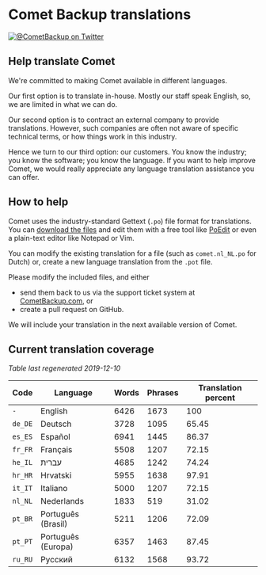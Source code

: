 # Comet Backup translations

[![@CometBackup on Twitter](https://img.shields.io/badge/twitter-%40CometBackup-blue.svg?style=flat)](https://twitter.com/CometBackup)

## Help translate Comet

We're committed to making Comet available in different languages.

Our first option is to translate in-house. Mostly our staff speak English, so, we are limited in what we can do.

Our second option is to contract an external company to provide translations. However, such companies are often not aware of specific technical terms, or how things work in this industry.

Hence we turn to our third option: our customers. You know the industry; you know the software; you know the language. If you want to help improve Comet, we would really appreciate any language translation assistance you can offer.

## How to help

Comet uses the industry-standard Gettext (`.po`) file format for translations. You can [download the files](https://github.com/CometBackup/translations/archive/master.zip) and edit them with a free tool like [PoEdit](https://poedit.net/) or even a plain-text editor like Notepad or Vim.

You can modify the existing translation for a file (such as `comet.nl_NL.po` for Dutch) or, create a new language translation from the `.pot` file.

Please modify the included files, and either 
- send them back to us via the support ticket system at [CometBackup.com](https://cometbackup.com/), or
- create a pull request on GitHub.

We will include your translation in the next available version of Comet.

## Current translation coverage

*Table last regenerated 2019-12-10*

|Code    |Language              |Words   |Phrases |Translation percent
|--------|----------------------|--------|--------|---------
|`-`     |English               |    6426|    1673|     100
|`de_DE` |Deutsch               |    3728|    1095|   65.45
|`es_ES` |Español               |    6941|    1445|   86.37
|`fr_FR` |Français              |    5508|    1207|   72.15
|`he_IL` |עברית‬                 |    4685|    1242|   74.24
|`hr_HR` |Hrvatski              |    5955|    1638|   97.91
|`it_IT` |Italiano              |    5000|    1207|   72.15
|`nl_NL` |Nederlands            |    1833|     519|   31.02
|`pt_BR` |Português (Brasil)    |    5211|    1206|   72.09
|`pt_PT` |Português (Europa)    |    6357|    1463|   87.45
|`ru_RU` |Русский               |    6132|    1568|   93.72
